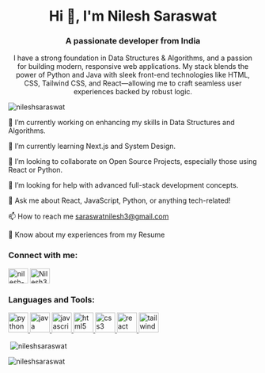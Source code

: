 <h1 align="center">Hi 👋, I'm Nilesh Saraswat</h1>
<h3 align="center">A passionate developer from India</h3>

<p align="center">
I have a strong foundation in Data Structures & Algorithms, and a passion for building modern, responsive web applications. My stack blends the power of Python and Java with sleek front-end technologies like HTML, CSS, Tailwind CSS, and React—allowing me to craft seamless user experiences backed by robust logic.
</p>

<p align="left"> <img src="https://www.google.com/search?q=https://komarev.com/ghpvc/%3Fusername%3Dnileshsaraswat%26label%3DProfile%2520views%26color%3D0e75b6%26style%3Dflat" alt="nileshsaraswat" /> </p>

🔭 I’m currently working on enhancing my skills in Data Structures and Algorithms.

🌱 I’m currently learning Next.js and System Design.

👯 I’m looking to collaborate on Open Source Projects, especially those using React or Python.

🤝 I’m looking for help with advanced full-stack development concepts.

💬 Ask me about React, JavaScript, Python, or anything tech-related!

📫 How to reach me saraswatnilesh3@gmail.com

📄 Know about my experiences from my Resume

<h3 align="left">Connect with me:</h3>
<p align="left">
<a href="https://www.google.com/search?q=https://linkedin.com/in/nilesh-saraswat-320156343/" target="_blank"><img align="center" src="https://www.google.com/search?q=https://raw.githubusercontent.com/rahuldkjain/github-profile-readme-generator/main/src/images/icons/Social/linked-in-alt.svg" alt="nilesh-saraswat-320156343/" height="30" width="40" /></a>
<a href="https://leetcode.com/u/Nilesh3011/" target="_blank"><img align="center" src="https://www.google.com/search?q=https://raw.githubusercontent.com/rahuldkjain/github-profile-readme-generator/main/src/images/icons/Social/leet-code.svg" alt="Nilesh3011" height="30" width="40" /></a>
</p>

<h3 align="left">Languages and Tools:</h3>
<p align="left">
<a href="https://www.python.org" target="_blank" rel="noreferrer">
<img src="https://www.google.com/search?q=https://raw.githubusercontent.com/devicons/devicon/master/icons/python/python-original.svg" alt="python" width="40" height="40"/>
</a>
<a href="https://www.java.com" target="_blank" rel="noreferrer">
<img src="https://www.google.com/search?q=https://raw.githubusercontent.com/devicons/devicon/master/icons/java/java-original.svg" alt="java" width="40" height="40"/>
</a>
<a href="https://developer.mozilla.org/en-US/docs/Web/JavaScript" target="_blank" rel="noreferrer">
<img src="https://www.google.com/search?q=https://raw.githubusercontent.com/devicons/devicon/master/icons/javascript/javascript-original.svg" alt="javascript" width="40" height="40"/>
</a>
<a href="https://www.w3.org/html/" target="_blank" rel="noreferrer">
<img src="https://www.google.com/search?q=https://raw.githubusercontent.com/devicons/devicon/master/icons/html5/html5-original-wordmark.svg" alt="html5" width="40" height="40"/>
</a>
<a href="https://www.w3schools.com/css/" target="_blank" rel="noreferrer">
<img src="https://www.google.com/search?q=https://raw.githubusercontent.com/devicons/devicon/master/icons/css3/css3-original-wordmark.svg" alt="css3" width="40" height="40"/>
</a>
<a href="https://reactjs.org/" target="_blank" rel="noreferrer">
<img src="https://www.google.com/search?q=https://raw.githubusercontent.com/devicons/devicon/master/icons/react/react-original-wordmark.svg" alt="react" width="40" height="40"/>
</a>
<a href="https://tailwindcss.com/" target="_blank" rel="noreferrer">
<img src="https://www.google.com/search?q=https://www.vectorlogo.zone/logos/tailwindcss/tailwindcss-icon.svg" alt="tailwind" width="40" height="40"/>
</a>
</p>

<p>&nbsp;<img align="center" src="https://www.google.com/search?q=https://github-readme-stats.vercel.app/api%3Fusername%3Dnileshsaraswat%26show_icons%3Dtrue%26locale%3Den" alt="nileshsaraswat" /></p>

<p><img align="center" src="https://www.google.com/search?q=https://github-readme-streak-stats.herokuapp.com/%3Fuser%3Dnileshsaraswat&" alt="nileshsaraswat" /></p>
